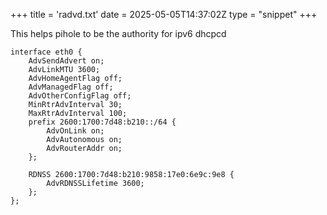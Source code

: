 +++
title = 'radvd.txt'
date = 2025-05-05T14:37:02Z
type = "snippet"
+++

This helps pihole to be the authority for ipv6 dhcpcd

```text
interface eth0 {
    AdvSendAdvert on;
    AdvLinkMTU 3600;
    AdvHomeAgentFlag off;
    AdvManagedFlag off;
    AdvOtherConfigFlag off;
    MinRtrAdvInterval 30;
    MaxRtrAdvInterval 100;
    prefix 2600:1700:7d48:b210::/64 {
        AdvOnLink on;
        AdvAutonomous on;
        AdvRouterAddr on;
    };

    RDNSS 2600:1700:7d48:b210:9858:17e0:6e9c:9e8 {
        AdvRDNSSLifetime 3600;
    };
};
```